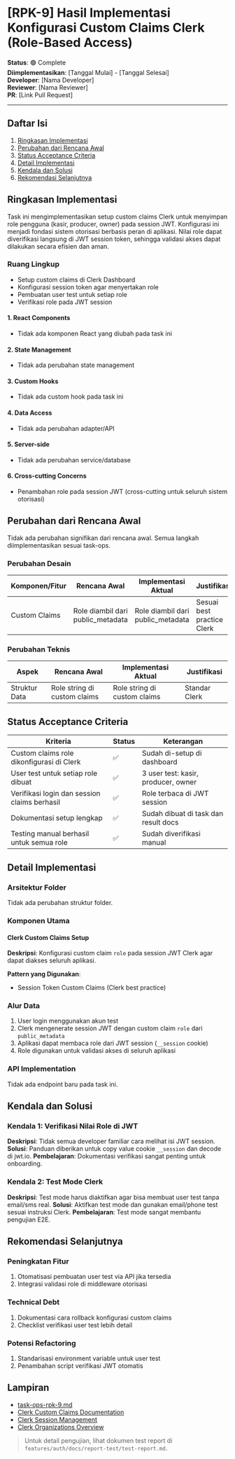 # [RPK-9] Hasil Implementasi Konfigurasi Custom Claims Clerk (Role-Based Access)

**Status**: 🟢 Complete  
**Diimplementasikan**: [Tanggal Mulai] - [Tanggal Selesai]  
**Developer**: [Nama Developer]  
**Reviewer**: [Nama Reviewer]  
**PR**: [Link Pull Request]

---

## Daftar Isi

1. [Ringkasan Implementasi](mdc:#ringkasan-implementasi)
2. [Perubahan dari Rencana Awal](mdc:#perubahan-dari-rencana-awal)
3. [Status Acceptance Criteria](mdc:#status-acceptance-criteria)
4. [Detail Implementasi](mdc:#detail-implementasi)
5. [Kendala dan Solusi](mdc:#kendala-dan-solusi)
6. [Rekomendasi Selanjutnya](mdc:#rekomendasi-selanjutnya)

## Ringkasan Implementasi

Task ini mengimplementasikan setup custom claims Clerk untuk menyimpan role pengguna (kasir, producer, owner) pada session JWT. Konfigurasi ini menjadi fondasi sistem otorisasi berbasis peran di aplikasi. Nilai role dapat diverifikasi langsung di JWT session token, sehingga validasi akses dapat dilakukan secara efisien dan aman.

### Ruang Lingkup

- Setup custom claims di Clerk Dashboard
- Konfigurasi session token agar menyertakan role
- Pembuatan user test untuk setiap role
- Verifikasi role pada JWT session

#### 1. React Components

- Tidak ada komponen React yang diubah pada task ini

#### 2. State Management

- Tidak ada perubahan state management

#### 3. Custom Hooks

- Tidak ada custom hook pada task ini

#### 4. Data Access

- Tidak ada perubahan adapter/API

#### 5. Server-side

- Tidak ada perubahan service/database

#### 6. Cross-cutting Concerns

- Penambahan role pada session JWT (cross-cutting untuk seluruh sistem otorisasi)

## Perubahan dari Rencana Awal

Tidak ada perubahan signifikan dari rencana awal. Semua langkah diimplementasikan sesuai task-ops.

### Perubahan Desain

| Komponen/Fitur | Rencana Awal                      | Implementasi Aktual               | Justifikasi                |
| -------------- | --------------------------------- | --------------------------------- | -------------------------- |
| Custom Claims  | Role diambil dari public_metadata | Role diambil dari public_metadata | Sesuai best practice Clerk |

### Perubahan Teknis

| Aspek         | Rencana Awal                 | Implementasi Aktual          | Justifikasi   |
| ------------- | ---------------------------- | ---------------------------- | ------------- |
| Struktur Data | Role string di custom claims | Role string di custom claims | Standar Clerk |

## Status Acceptance Criteria

| Kriteria                                     | Status | Keterangan                           |
| -------------------------------------------- | ------ | ------------------------------------ |
| Custom claims role dikonfigurasi di Clerk    | ✅     | Sudah di-setup di dashboard          |
| User test untuk setiap role dibuat           | ✅     | 3 user test: kasir, producer, owner  |
| Verifikasi login dan session claims berhasil | ✅     | Role terbaca di JWT session          |
| Dokumentasi setup lengkap                    | ✅     | Sudah dibuat di task dan result docs |
| Testing manual berhasil untuk semua role     | ✅     | Sudah diverifikasi manual            |

## Detail Implementasi

### Arsitektur Folder

Tidak ada perubahan struktur folder.

### Komponen Utama

#### Clerk Custom Claims Setup

**Deskripsi**: Konfigurasi custom claim `role` pada session JWT Clerk agar dapat diakses seluruh aplikasi.

**Pattern yang Digunakan**:

- Session Token Custom Claims (Clerk best practice)

### Alur Data

1. User login menggunakan akun test
2. Clerk mengenerate session JWT dengan custom claim `role` dari `public_metadata`
3. Aplikasi dapat membaca role dari JWT session (`__session` cookie)
4. Role digunakan untuk validasi akses di seluruh aplikasi

### API Implementation

Tidak ada endpoint baru pada task ini.

## Kendala dan Solusi

### Kendala 1: Verifikasi Nilai Role di JWT

**Deskripsi**: Tidak semua developer familiar cara melihat isi JWT session.
**Solusi**: Panduan diberikan untuk copy value cookie `__session` dan decode di jwt.io.
**Pembelajaran**: Dokumentasi verifikasi sangat penting untuk onboarding.

### Kendala 2: Test Mode Clerk

**Deskripsi**: Test mode harus diaktifkan agar bisa membuat user test tanpa email/sms real.
**Solusi**: Aktifkan test mode dan gunakan email/phone test sesuai instruksi Clerk.
**Pembelajaran**: Test mode sangat membantu pengujian E2E.

## Rekomendasi Selanjutnya

### Peningkatan Fitur

1. Otomatisasi pembuatan user test via API jika tersedia
2. Integrasi validasi role di middleware otorisasi

### Technical Debt

1. Dokumentasi cara rollback konfigurasi custom claims
2. Checklist verifikasi user test lebih detail

### Potensi Refactoring

1. Standarisasi environment variable untuk user test
2. Penambahan script verifikasi JWT otomatis

## Lampiran

- [task-ops-rpk-9.md](../task-docs/story-2/task-rpk-9.md)
- [Clerk Custom Claims Documentation](https://clerk.com/docs/guides/authorization-checks)
- [Clerk Session Management](https://clerk.com/docs/guides/authorization-checks)
- [Clerk Organizations Overview](https://clerk.com/docs/organizations/overview)

> Untuk detail pengujian, lihat dokumen test report di `features/auth/docs/report-test/test-report.md`.
